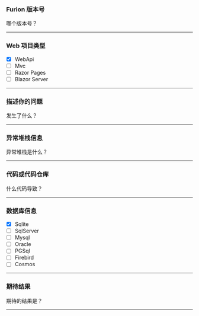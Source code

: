 ### Furion 版本号

哪个版本号？

-----------

### Web 项目类型

- [x] WebApi
- [ ] Mvc
- [ ] Razor Pages
- [ ] Blazor Server

-----------

### 描述你的问题

发生了什么？

-----------

### 异常堆栈信息

异常堆栈是什么？

-----------

### 代码或代码仓库

什么代码导致？

-----------

### 数据库信息

- [x] Sqlite
- [ ] SqlServer
- [ ] Mysql
- [ ] Oracle
- [ ] PGSql
- [ ] Firebird
- [ ] Cosmos

-----------

### 期待结果

期待的结果是？

-----------
